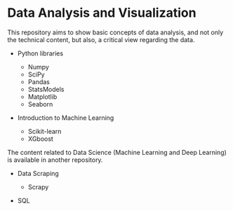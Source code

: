 # Data Analysis and Visualization

This repository aims to show basic concepts of data analysis, and not only the technical content, but also, a critical view regarding the data.

* Python libraries
	* Numpy
	* SciPy
	* Pandas
	* StatsModels
	* Matplotlib
	* Seaborn

* Introduction to Machine Learning
	* Scikit-learn
	* XGboost

The content related to Data Science (Machine Learning and Deep Learning) is available in another repository.

* Data Scraping
	* Scrapy

* SQL
